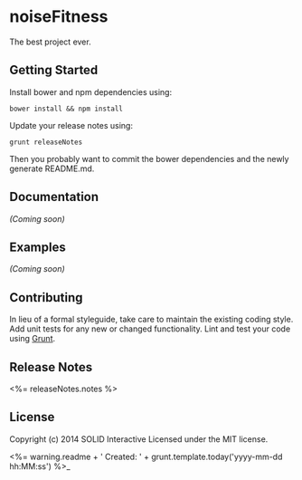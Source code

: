 # noiseFitness

The best project ever.

## Getting Started
Install bower and npm dependencies using:

```shell
bower install && npm install
```

Update your release notes using:

```shell
grunt releaseNotes
```

Then you probably want to commit the bower dependencies and the newly generate README.md.

## Documentation
_(Coming soon)_

## Examples
_(Coming soon)_

## Contributing
In lieu of a formal styleguide, take care to maintain the existing coding style. Add unit tests for any new or changed functionality. Lint and test your code using [Grunt](http://gruntjs.com/).

## Release Notes
<%= releaseNotes.notes %>

## License
Copyright (c) 2014 SOLID Interactive
Licensed under the MIT license.

<%= warning.readme  + ' Created: ' + grunt.template.today('yyyy-mm-dd hh:MM:ss') %>_
